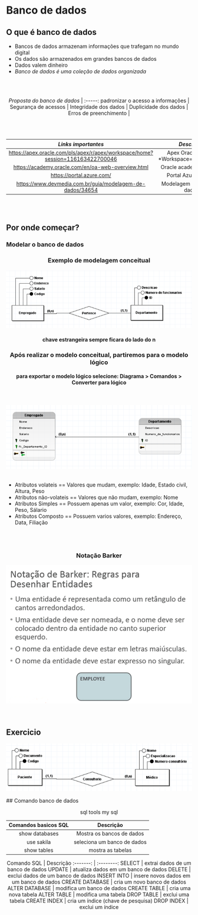 # Banco de dados

## O que é banco de dados

* Bancos de dados armazenam informações que trafegam no mundo digital
* Os dados são armazenados em grandes bancos de dados
* Dados valem dinheiro
* *Banco de dados é uma coleção de dados organizada*


<br>
<br>

<center>

*Proposta do banco de dados* |
:-----: 
padronizar o acesso a informações |
Segurança de acessos |
Integridade dos dados |
Duplicidade dos dados |
Erros de preenchimento |

</center>

<br>
<br>


<center>

*Links importantes* | *Descrição*
:-----: | :----:
 https://apex.oracle.com/pls/apex/r/apex/workspace/home?session=116163422700046 | Apex Oracle (Learn) *Workspace==institucional
https://academy.oracle.com/en/oa-web-overview.html | Oracle academy (course)
https://portal.azure.com/ | Portal Azure (Cloud)
https://www.devmedia.com.br/guia/modelagem-de-dados/34654 | Modelagem de banco de dados

</center>

<br>
<br>

## Por onde começar?
### Modelar o banco de dados
<!-- ##### Esquema - Define a estrutura do banco de dados
##### Instância - banco de dados em um esquema
##### Estado do banco de dados
##### Catálogo (dicionário de dados)– armazena informação sobre o esquema

### Arquitetura de 3 camadas
####  Esquema Interno
#### Esquema Conceitual
#### Esquema Externo -- Visões do usuario

<br>
<br> -->

<center>

### Exemplo de modelagem conceitual

<img width="600" src="./image-1.png">



 #### chave estrangeira sempre ficara do lado do n

 ### Após realizar o modelo conceitual, partiremos para o modelo lógico
 #### para exportar o modelo lógico selecione: Diagrama > Comandos > Converter para lógico

<br>
<br>

<img width="600" src="./image-2.png">

<br>
<br>

</center>

* Atributos volateis == Valores que mudam, exemplo: Idade, Estado civil, Altura, Peso
* Atributos não-volateis == Valores que não mudam, exemplo: Nome
* Atributos Simples == Possuem apenas um valor, exemplo: Cor, Idade, Peso, Sálario
* Atributos Composto == Possuem varios valores, exemplo: Endereço, Data, Filiação
<br>
<br>
<center>

### Notação Barker

<img width="600" src="./image-3.png">


</center>

<br>
<br>

## Exercicio
<center>

![Alt text](image-5.png)

 </center>
## Comando banco de dados

<center>

sql tools
my sql
<center>

Comandos basicos SQL | Descrição
:-------: | :--------:
show databases | Mostra os bancos de dados
use sakila | seleciona um banco de dados
show tables | mostra as tabelas
</center>

<center>
Comando SQL | Descrição
:-------: | :--------:
SELECT | extrai dados de um banco de dados
UPDATE | atualiza dados em um banco de dados
DELETE | exclui dados de um banco de dados
INSERT INTO | insere novos dados em um banco de dados
CREATE DATABASE | cria um novo banco de dados
ALTER DATABASE | modifica um banco de dados
CREATE TABLE | cria uma nova tabela
ALTER TABLE | modifica uma tabela
DROP TABLE | exclui uma tabela
CREATE INDEX | cria um índice (chave de pesquisa)
DROP INDEX | exclui um índice
 </center>